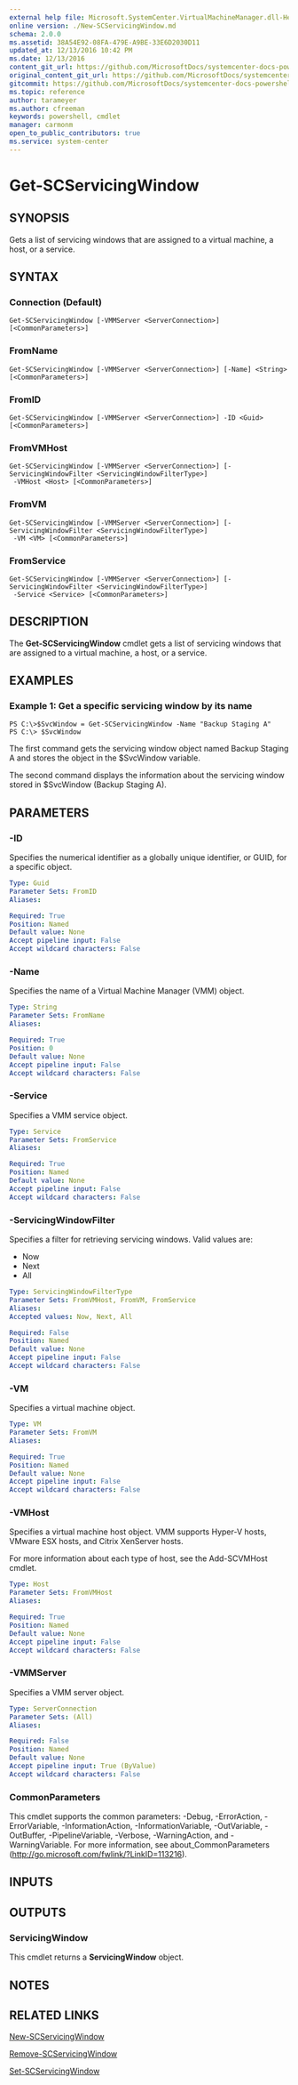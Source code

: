 ```yaml
---
external help file: Microsoft.SystemCenter.VirtualMachineManager.dll-Help.xml
online version: ./New-SCServicingWindow.md
schema: 2.0.0
ms.assetid: 38A54E92-08FA-479E-A9BE-33E6D2030D11
updated_at: 12/13/2016 10:42 PM
ms.date: 12/13/2016
content_git_url: https://github.com/MicrosoftDocs/systemcenter-docs-powershell/blob/master/systemcenter-cmdlets/VirtualMachineManager/v1/Get-SCServicingWindow.md
original_content_git_url: https://github.com/MicrosoftDocs/systemcenter-docs-powershell/blob/master/systemcenter-cmdlets/VirtualMachineManager/v1/Get-SCServicingWindow.md
gitcommit: https://github.com/MicrosoftDocs/systemcenter-docs-powershell/blob/ea9507ac2178040476af5407227db8cb97701ea9/systemcenter-cmdlets/VirtualMachineManager/v1/Get-SCServicingWindow.md
ms.topic: reference
author: tarameyer
ms.author: cfreeman
keywords: powershell, cmdlet
manager: carmonm
open_to_public_contributors: true
ms.service: system-center
---
```


# Get-SCServicingWindow

## SYNOPSIS
Gets a list of servicing windows that are assigned to a virtual machine, a host, or a service.

## SYNTAX

### Connection (Default)
```
Get-SCServicingWindow [-VMMServer <ServerConnection>] [<CommonParameters>]
```

### FromName
```
Get-SCServicingWindow [-VMMServer <ServerConnection>] [-Name] <String> [<CommonParameters>]
```

### FromID
```
Get-SCServicingWindow [-VMMServer <ServerConnection>] -ID <Guid> [<CommonParameters>]
```

### FromVMHost
```
Get-SCServicingWindow [-VMMServer <ServerConnection>] [-ServicingWindowFilter <ServicingWindowFilterType>]
 -VMHost <Host> [<CommonParameters>]
```

### FromVM
```
Get-SCServicingWindow [-VMMServer <ServerConnection>] [-ServicingWindowFilter <ServicingWindowFilterType>]
 -VM <VM> [<CommonParameters>]
```

### FromService
```
Get-SCServicingWindow [-VMMServer <ServerConnection>] [-ServicingWindowFilter <ServicingWindowFilterType>]
 -Service <Service> [<CommonParameters>]
```

## DESCRIPTION
The **Get-SCServicingWindow** cmdlet gets a list of servicing windows that are assigned to a virtual machine, a host, or a service.

## EXAMPLES

### Example 1: Get a specific servicing window by its name
```
PS C:\>$SvcWindow = Get-SCServicingWindow -Name "Backup Staging A"
PS C:\> $SvcWindow
```

The first command gets the servicing window object named Backup Staging A and stores the object in the $SvcWindow variable.

The second command displays the information about the servicing window stored in $SvcWindow (Backup Staging A).

## PARAMETERS

### -ID
Specifies the numerical identifier as a globally unique identifier, or GUID, for a specific object.

```yaml
Type: Guid
Parameter Sets: FromID
Aliases: 

Required: True
Position: Named
Default value: None
Accept pipeline input: False
Accept wildcard characters: False
```

### -Name
Specifies the name of a Virtual Machine Manager (VMM) object.

```yaml
Type: String
Parameter Sets: FromName
Aliases: 

Required: True
Position: 0
Default value: None
Accept pipeline input: False
Accept wildcard characters: False
```

### -Service
Specifies a VMM service object.

```yaml
Type: Service
Parameter Sets: FromService
Aliases: 

Required: True
Position: Named
Default value: None
Accept pipeline input: False
Accept wildcard characters: False
```

### -ServicingWindowFilter
Specifies a filter for retrieving servicing windows.
Valid values are: 

- Now
- Next
- All

```yaml
Type: ServicingWindowFilterType
Parameter Sets: FromVMHost, FromVM, FromService
Aliases: 
Accepted values: Now, Next, All

Required: False
Position: Named
Default value: None
Accept pipeline input: False
Accept wildcard characters: False
```

### -VM
Specifies a virtual machine object.

```yaml
Type: VM
Parameter Sets: FromVM
Aliases: 

Required: True
Position: Named
Default value: None
Accept pipeline input: False
Accept wildcard characters: False
```

### -VMHost
Specifies a virtual machine host object.
VMM supports Hyper-V hosts, VMware ESX hosts, and Citrix XenServer hosts.

For more information about each type of host, see the Add-SCVMHost cmdlet.

```yaml
Type: Host
Parameter Sets: FromVMHost
Aliases: 

Required: True
Position: Named
Default value: None
Accept pipeline input: False
Accept wildcard characters: False
```

### -VMMServer
Specifies a VMM server object.

```yaml
Type: ServerConnection
Parameter Sets: (All)
Aliases: 

Required: False
Position: Named
Default value: None
Accept pipeline input: True (ByValue)
Accept wildcard characters: False
```

### CommonParameters
This cmdlet supports the common parameters: -Debug, -ErrorAction, -ErrorVariable, -InformationAction, -InformationVariable, -OutVariable, -OutBuffer, -PipelineVariable, -Verbose, -WarningAction, and -WarningVariable. For more information, see about_CommonParameters (http://go.microsoft.com/fwlink/?LinkID=113216).

## INPUTS

## OUTPUTS

### ServicingWindow
This cmdlet returns a **ServicingWindow** object.

## NOTES

## RELATED LINKS

[New-SCServicingWindow](xref:VirtualMachineManager/v1/New-SCServicingWindow.md)

[Remove-SCServicingWindow](xref:VirtualMachineManager/v1/Remove-SCServicingWindow.md)

[Set-SCServicingWindow](xref:VirtualMachineManager/v1/Set-SCServicingWindow.md)

